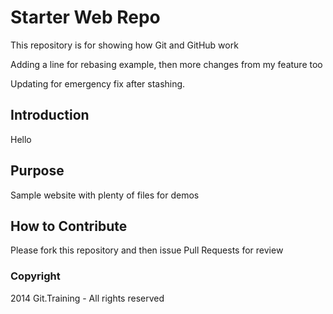 # Starter Web Repo

This repository is for showing how Git and GitHub work

Adding a line for rebasing example, then more changes from my feature too

Updating for emergency fix after stashing.

## Introduction 

Hello


## Purpose

Sample website with plenty of files for demos

## How to Contribute 

Please fork this repository and then issue Pull Requests for review

### Copyright 

2014 Git.Training - All rights reserved 